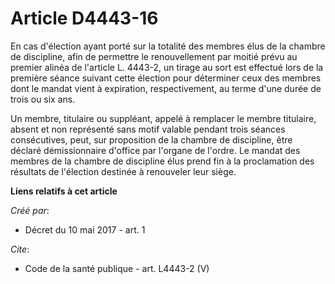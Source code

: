 # Article D4443-16

En cas d'élection ayant porté sur la totalité des membres élus de la chambre de discipline, afin de permettre le
renouvellement par moitié prévu au premier alinéa de l'article L. 4443-2, un tirage au sort est effectué lors de la première
séance suivant cette élection pour déterminer ceux des membres dont le mandat vient à expiration, respectivement, au terme
d'une durée de trois ou six ans. 

Un membre, titulaire ou suppléant, appelé à remplacer le membre titulaire, absent et non représenté sans motif valable
pendant trois séances consécutives, peut, sur proposition de la chambre de discipline, être déclaré démissionnaire d'office
par l'organe de l'ordre. Le mandat des membres de la chambre de discipline élus prend fin à la proclamation des résultats de
l'élection destinée à renouveler leur siège.

**Liens relatifs à cet article**

_Créé par_:

  - Décret du 10 mai 2017 - art. 1

_Cite_:

  - Code de la santé publique - art. L4443-2 (V)
